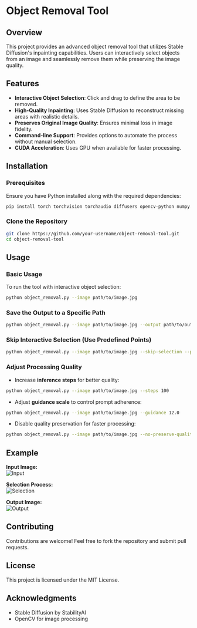 # Object Removal Tool

## Overview
This project provides an advanced object removal tool that utilizes Stable Diffusion's inpainting capabilities. Users can interactively select objects from an image and seamlessly remove them while preserving the image quality.

## Features
- **Interactive Object Selection**: Click and drag to define the area to be removed.
- **High-Quality Inpainting**: Uses Stable Diffusion to reconstruct missing areas with realistic details.
- **Preserves Original Image Quality**: Ensures minimal loss in image fidelity.
- **Command-line Support**: Provides options to automate the process without manual selection.
- **CUDA Acceleration**: Uses GPU when available for faster processing.

## Installation
### Prerequisites
Ensure you have Python installed along with the required dependencies:
```bash
pip install torch torchvision torchaudio diffusers opencv-python numpy pillow argparse
```

### Clone the Repository
```bash
git clone https://github.com/your-username/object-removal-tool.git
cd object-removal-tool
```

## Usage
### Basic Usage
To run the tool with interactive object selection:
```bash
python object_removal.py --image path/to/image.jpg
```

### Save the Output to a Specific Path
```bash
python object_removal.py --image path/to/image.jpg --output path/to/output.jpg
```

### Skip Interactive Selection (Use Predefined Points)
```bash
python object_removal.py --image path/to/image.jpg --skip-selection --points x1 y1 x2 y2 width height
```

### Adjust Processing Quality
- Increase **inference steps** for better quality:
```bash
python object_removal.py --image path/to/image.jpg --steps 100
```
- Adjust **guidance scale** to control prompt adherence:
```bash
python object_removal.py --image path/to/image.jpg --guidance 12.0
```
- Disable quality preservation for faster processing:
```bash
python object_removal.py --image path/to/image.jpg --no-preserve-quality
```

## Example
**Input Image:**  
![Input](docs/input.jpg)

**Selection Process:**  
![Selection](docs/selection.jpg)

**Output Image:**  
![Output](docs/output.jpg)

## Contributing
Contributions are welcome! Feel free to fork the repository and submit pull requests.

## License
This project is licensed under the MIT License.

## Acknowledgments
- Stable Diffusion by StabilityAI
- OpenCV for image processing

